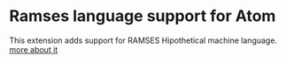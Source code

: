 # Ramses language support for Atom

This extension adds support for RAMSES Hipothetical machine language.
[more about it](https://pt.wikipedia.org/wiki/M%C3%A1quinas_hipot%C3%A9ticas_da_Universidade_Federal_do_Rio_Grande_do_Sul#Ramses)

